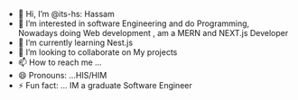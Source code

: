 - 👋 Hi, I’m @its-hs: Hassam
- 👀 I’m interested in software Engineering and do Programming, Nowadays doing Web development , am a MERN and NEXT.js Developer
- 🌱 I’m currently learning  Nest.js
- 💞️ I’m looking to collaborate on My projects
- 📫 How to reach me ...
- 😄 Pronouns: ...HIS/HIM
- ⚡ Fun fact: ... IM a graduate Software Engineer

<!---
its-hs/its-hs is a ✨ special ✨ repository because its `README.md` (this file) appears on your GitHub profile.
You can click the Preview link to take a look at your changes.
--->
